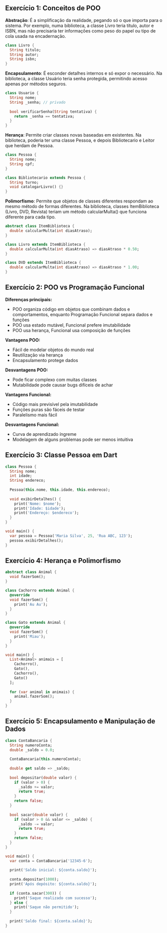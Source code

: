 ## Exercício 1: Conceitos de POO

**Abstração**: É a simplificação da realidade, pegando só o que importa para o sistema. Por exemplo, numa biblioteca, a classe Livro teria título, autor e ISBN, mas não precisaria ter informações como peso do papel ou tipo de cola usada na encadernação.
```dart
class Livro {
  String titulo;
  String autor;
  String isbn;
}
```

**Encapsulamento**: É esconder detalhes internos e só expor o necessário. Na biblioteca, a classe Usuário teria senha protegida, permitindo acesso apenas por métodos seguros.
```dart
class Usuario {
  String nome;
  String _senha; // privado
  
  bool verificarSenha(String tentativa) {
    return _senha == tentativa;
  }
}
```

**Herança**: Permite criar classes novas baseadas em existentes. Na biblioteca, poderia ter uma classe Pessoa, e depois Bibliotecario e Leitor que herdam de Pessoa.
```dart
class Pessoa {
  String nome;
  String cpf;
}

class Bibliotecario extends Pessoa {
  String turno;
  void catalogarLivro() {}
}
```

**Polimorfismo**: Permite que objetos de classes diferentes respondam ao mesmo método de formas diferentes. Na biblioteca, classes ItemBiblioteca (Livro, DVD, Revista) teriam um método calcularMulta() que funciona diferente para cada tipo.
```dart
abstract class ItemBiblioteca {
  double calcularMulta(int diasAtraso);
}

class Livro extends ItemBiblioteca {
  double calcularMulta(int diasAtraso) => diasAtraso * 0.50;
}

class DVD extends ItemBiblioteca {
  double calcularMulta(int diasAtraso) => diasAtraso * 1.00;
}
```

## Exercício 2: POO vs Programação Funcional

**Diferenças principais:**
- POO organiza código em objetos que combinam dados e comportamentos, enquanto Programação Funcional separa dados e funções
- POO usa estado mutável, Funcional prefere imutabilidade
- POO usa herança, Funcional usa composição de funções

**Vantagens POO:**
- Fácil de modelar objetos do mundo real
- Reutilização via herança
- Encapsulamento protege dados

**Desvantagens POO:**
- Pode ficar complexo com muitas classes
- Mutabilidade pode causar bugs difíceis de achar

**Vantagens Funcional:**
- Código mais previsível pela imutabilidade
- Funções puras são fáceis de testar
- Paralelismo mais fácil

**Desvantagens Funcional:**
- Curva de aprendizado íngreme
- Modelagem de alguns problemas pode ser menos intuitiva

## Exercício 3: Classe Pessoa em Dart

```dart
class Pessoa {
  String nome;
  int idade;
  String endereco;
  
  Pessoa(this.nome, this.idade, this.endereco);
  
  void exibirDetalhes() {
    print('Nome: $nome');
    print('Idade: $idade');
    print('Endereço: $endereco');
  }
}

void main() {
  var pessoa = Pessoa('Maria Silva', 25, 'Rua ABC, 123');
  pessoa.exibirDetalhes();
}
```

## Exercício 4: Herança e Polimorfismo

```dart
abstract class Animal {
  void fazerSom();
}

class Cachorro extends Animal {
  @override
  void fazerSom() {
    print('Au Au');
  }
}

class Gato extends Animal {
  @override
  void fazerSom() {
    print('Miau');
  }
}

void main() {
  List<Animal> animais = [
    Cachorro(),
    Gato(),
    Cachorro(),
    Gato()
  ];
  
  for (var animal in animais) {
    animal.fazerSom();
  }
}
```

## Exercício 5: Encapsulamento e Manipulação de Dados

```dart
class ContaBancaria {
  String numeroConta;
  double _saldo = 0.0;
  
  ContaBancaria(this.numeroConta);
  
  double get saldo => _saldo;
  
  bool depositar(double valor) {
    if (valor > 0) {
      _saldo += valor;
      return true;
    }
    return false;
  }
  
  bool sacar(double valor) {
    if (valor > 0 && valor <= _saldo) {
      _saldo -= valor;
      return true;
    }
    return false;
  }
}

void main() {
  var conta = ContaBancaria('12345-6');
  
  print('Saldo inicial: ${conta.saldo}');
  
  conta.depositar(1000);
  print('Após depósito: ${conta.saldo}');
  
  if (conta.sacar(300)) {
    print('Saque realizado com sucesso');
  } else {
    print('Saque não permitido');
  }
  
  print('Saldo final: ${conta.saldo}');
}
```